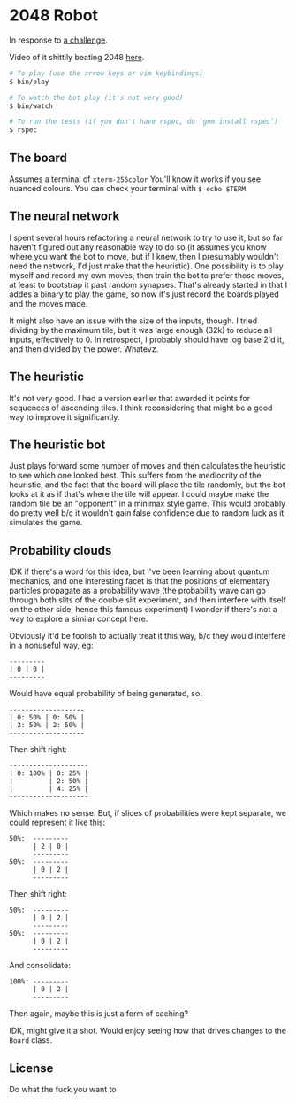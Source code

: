 2048 Robot
==========

In response to [a challenge](https://twitter.com/Ex_Caelum/status/771393100015030275).

Video of it shittily beating 2048 [here](https://twitter.com/josh_cheek/status/771502796340400128).

```sh
# To play (use the arrow keys or vim keybindings)
$ bin/play

# To watch the bot play (it's not very good)
$ bin/watch

# To run the tests (if you don't have rspec, do `gem install rspec`)
$ rspec
```

The board
---------

Assumes a terminal of `xterm-256color`
You'll know it works if you see nuanced colours.
You can check your terminal with `$ echo $TERM`.


The neural network
------------------

I spent several hours refactoring a neural network to try to use it,
but so far haven't figured out any reasonable way to do so (it assumes
you know where you want the bot to move, but if I knew, then I presumably
wouldn't need the network, I'd just make that the heuristic).
One possibility is to play myself and record my own moves, then train the
bot to prefer those moves, at least to bootstrap it past random synapses.
That's already started in that I addes a binary to play the game,
so now it's just record the boards played and the moves made.

It might also have an issue with the size of the inputs, though.
I tried dividing by the maximum tile, but it was large enough (32k)
to reduce all inputs, effectively to 0. In retrospect, I probably
should have log base 2'd it, and then divided by the power.
Whatevz.


The heuristic
-------------

It's not very good. I had a version earlier that awarded it points for
sequences of ascending tiles. I think reconsidering that might be a good
way to improve it significantly.


The heuristic bot
-----------------

Just plays forward some number of moves and then calculates the heuristic
to see which one looked best. This suffers from the mediocrity of the heuristic,
and the fact that the board will place the tile randomly, but the bot
looks at it as if that's where the tile will appear. I could maybe make the
random tile be an "opponent" in a minimax style game. This would probably do
pretty well b/c it wouldn't gain false confidence due to random luck as it
simulates the game.


Probability clouds
------------------

IDK if there's a word for this idea, but I've been learning about
quantum mechanics, and one interesting facet is that the positions
of elementary particles propagate as a probability wave (the probability
wave can go through both slits of the double slit experiment, and then
interfere with itself on the other side, hence this famous experiment)
I wonder if there's not a way to explore a similar concept here.

Obviously it'd be foolish to actually treat it this way, b/c they would
interfere in a nonuseful way, eg:

```
---------
| 0 | 0 |
---------
```

Would have equal probability of being generated, so:

```
-------------------
| 0: 50% | 0: 50% |
| 2: 50% | 2: 50% |
-------------------
```

Then shift right:

```
--------------------
| 0: 100% | 0: 25% |
|         | 2: 50% |
|         | 4: 25% |
--------------------
```

Which makes no sense. But, if slices of probabilities were
kept separate, we could represent it like this:

```
50%:  ---------
      | 2 | 0 |
      ---------
50%:  ---------
      | 0 | 2 |
      ---------
```

Then shift right:

```
50%:  ---------
      | 0 | 2 |
      ---------
50%:  ---------
      | 0 | 2 |
      ---------
```

And consolidate:

```
100%: ---------
      | 0 | 2 |
      ---------
```

Then again, maybe this is just a form of caching?

IDK, might give it a shot. Would enjoy seeing how that
drives changes to the `Board` class.


License
-------

Do what the fuck you want to
